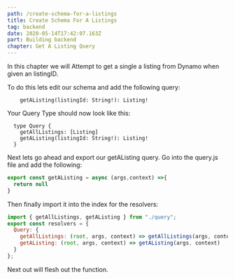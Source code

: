 ```yaml
---
path: /create-schema-for-a-listings
title: Create Schema For A Listings
tag: backend
date: 2020-05-14T17:42:07.163Z
part: Building backend
chapter: Get A Listing Query
---
```

In this chapter we will Attempt to get a single a listing from Dynamo when given an listingID.

To do this lets edit our schema and add the following query:

```
    getAListing(listingId: String!): Listing!
```

 Your Query Type should now look like this:

```
  type Query {
    getAllListings: [Listing]
    getAListing(listingId: String!): Listing!
  }
```

Next lets go ahead and export our getAListing query. Go into the query.js file and add the following:

```javascript
export const getAListing = async (args,context) =>{
  return null
}
```



Then finally import it into the index for the resolvers: 

```javascript
import { getAllListings, getAListing } from "./query";
export const resolvers = {
  Query: {
    getAllListings: (root, args, context) => getAllListings(args, context),
    getAListing: (root, args, context) => getAListing(args, context)
  }
};

```



Next out will flesh out the function.
